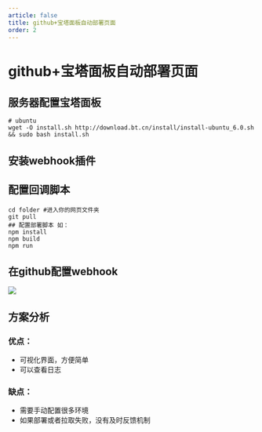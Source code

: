 ```yaml
---
article: false
title: github+宝塔面板自动部署页面
order: 2
---
```


# github+宝塔面板自动部署页面

## 服务器配置宝塔面板

```shell
# ubuntu
wget -O install.sh http://download.bt.cn/install/install-ubuntu_6.0.sh && sudo bash install.sh
```

## 安装webhook插件

## 配置回调脚本
```shell
cd folder #进入你的网页文件夹
git pull
## 配置部署脚本 如：
npm install
npm build
npm run
```

## 在github配置webhook
![](https://golearning.oss-cn-shanghai.aliyuncs.com/obsidian20220828101240.png)

## 方案分析
### 优点：
- 可视化界面，方便简单
- 可以查看日志
### 缺点：
- 需要手动配置很多环境
- 如果部署或者拉取失败，没有及时反馈机制